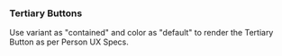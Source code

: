 ### Tertiary Buttons
Use variant as "contained" and color as "default" to render 
the Tertiary Button as per Person UX Specs.
